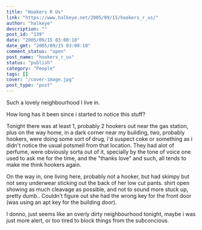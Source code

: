 ```yaml
---
title: "Hookers R Us"
link: "https://www.halkeye.net/2005/09/15/hookers_r_us/"
author: "halkeye"
description: ""
post_id: "139"
date: "2005/09/15 03:00:10"
date_gmt: "2005/09/15 03:00:10"
comment_status: "open"
post_name: "hookers_r_us"
status: "publish"
category: "People"
tags: []
cover: "/cover-image.jpg"
post_type: "post"
---
```


Such a lovely neighbourhood I live in.  

How long has it been since i started to notice this stuff?

Tonight there was at least 1, probably 2 hookers out near the gas station, plus on the way home, in a dark corner near my building, two, probably hookers, were doing some sort of drug, i'd suspect coke or something as i didn't notice the usual potsmell from that location. They had alot of perfume, were obviously sorta out of it, specially by the tone of voice one used to ask me for the time, and the "thanks love" and such, all tends to make me think hookers again.

On the way in, one living here, probably not a hooker, but had skimpy but not sexy underwear sticking out the back of her low cut pants. shirt open showing as much cleavage as possible, and not to sound more stuck up, pretty dumb.. Couldn't figure out she had the wrong key for the front door (was using an apt key for the building door).

I donno, just seems like an overly dirty neighbourhood tonight, maybe i was just more alert, or too tired to block things from the subconcious.